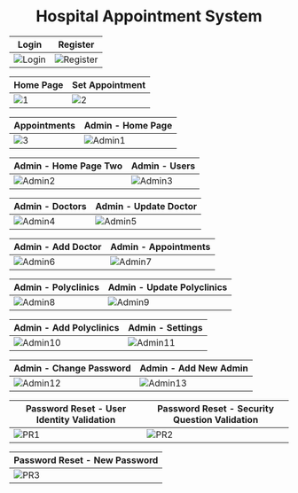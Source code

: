 <h1 align="center">Hospital Appointment System</h1>

| Login | Register |
| --- | --- |
| ![Login](https://github.com/user-attachments/assets/a7725abc-0322-484b-9b92-62cb6b5d1222) | ![Register](https://github.com/user-attachments/assets/d61bf2c4-27c7-4f16-b5ed-dc8133c430bd) |

| Home Page | Set Appointment |
| --- | --- |
| ![1](https://github.com/user-attachments/assets/fbd5deee-4d69-4502-9292-c01cdaeb9534) | ![2](https://github.com/user-attachments/assets/2d2ec3ae-19c2-49e3-b11a-5b57996509eb) |

| Appointments | Admin - Home Page |
| --- | --- |
| ![3](https://github.com/user-attachments/assets/0338f903-ebfa-46b8-9ad9-be835de905a1) | ![Admin1](https://github.com/user-attachments/assets/22c60cf4-a2e4-43fe-a1a5-afdc9593ed9f) |

| Admin - Home Page Two | Admin - Users |
| --- | --- |
| ![Admin2](https://github.com/user-attachments/assets/2e925a5e-0d22-486f-97af-38d8a39344f8) | ![Admin3](https://github.com/user-attachments/assets/c7031b88-bcef-4a76-86b2-3956af75cc94) |

| Admin - Doctors | Admin - Update Doctor |
| --- | --- |
| ![Admin4](https://github.com/user-attachments/assets/fe03e5e6-a674-419f-bbd2-2611f9db2dc0) | ![Admin5](https://github.com/user-attachments/assets/3971390b-8c3a-4c3e-91ba-8ee10d0288a4) |

| Admin - Add Doctor | Admin - Appointments |
| --- | --- |
| ![Admin6](https://github.com/user-attachments/assets/e304cd3a-9036-45ef-b682-5deb6878c2df) | ![Admin7](https://github.com/user-attachments/assets/99bfd466-5e31-4d8a-a21e-3cc59305213a) |

| Admin - Polyclinics | Admin - Update Polyclinics |
| --- | --- |
| ![Admin8](https://github.com/user-attachments/assets/dddaf947-56c2-498d-b2f1-ace00a36a9aa) | ![Admin9](https://github.com/user-attachments/assets/2b1dc18d-b683-41fa-9641-82934dacc50b) |

| Admin - Add Polyclinics | Admin - Settings |
| --- | --- |
| ![Admin10](https://github.com/user-attachments/assets/24ec25a3-a311-43c6-bb98-3e4a909d3a3f) | ![Admin11](https://github.com/user-attachments/assets/98441649-f4d8-495d-abda-d22a3b9bc37c) |

| Admin - Change Password | Admin - Add New Admin |
| --- | --- |
| ![Admin12](https://github.com/user-attachments/assets/c40c363f-d316-4445-9d07-fbdcf5bfed8e) | ![Admin13](https://github.com/user-attachments/assets/114575b3-33d2-4822-bab8-3cf1627f0f89) |

| Password Reset - User Identity Validation | Password Reset - Security Question Validation |
| --- | --- |
| ![PR1](https://github.com/user-attachments/assets/9b179f66-1cdc-4f5b-918f-79ecf0c92160) | ![PR2](https://github.com/user-attachments/assets/05c0d71f-9cf4-4d18-bc61-d7d496c998c5) |

| Password Reset - New Password |
| --- |
| ![PR3](https://github.com/user-attachments/assets/7e0bace8-8c65-4ecf-9769-db57fe0eb6ee) |
